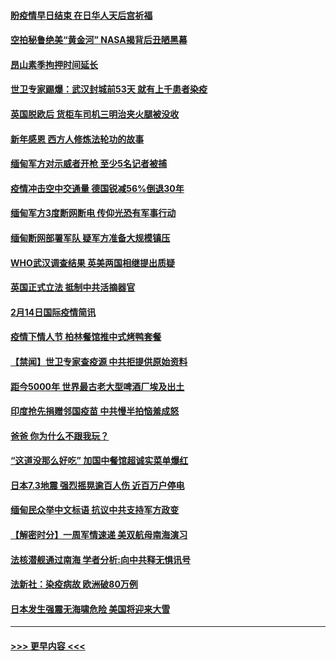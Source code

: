 #### [盼疫情早日结束  在日华人天后宫祈福](../pages/prog202/a103054772.md?t=02152351) 
#### [空拍秘鲁绝美“黄金河” NASA揭背后丑陋黑幕](../pages/prog202/a103054732.md?t=02152351) 
#### [昂山素季拘押时间延长](../pages/prog202/a103054695.md?t=02152351) 
#### [世卫专家踢爆：武汉封城前53天 就有上千患者染疫](../pages/prog202/a103054648.md?t=02152351) 
#### [英国脱欧后 货柜车司机三明治夹火腿被没收](../pages/prog202/a103054567.md?t=02152351) 
#### [新年感恩 西方人修炼法轮功的故事](../pages/prog202/a103054522.md?t=02152351) 
#### [缅甸军方对示威者开枪 至少5名记者被捕](../pages/prog202/a103054463.md?t=02152351) 
#### [疫情冲击空中交通量 德国锐减56%倒退30年](../pages/prog202/a103054457.md?t=02152351) 
#### [缅甸军方3度断网断电 传仰光恐有军事行动](../pages/prog202/a103054432.md?t=02152351) 
#### [缅甸断网部署军队 疑军方准备大规模镇压](../pages/prog202/a103054424.md?t=02152351) 
#### [WHO武汉调查结果 英美两国相继提出质疑](../pages/prog202/a103054380.md?t=02152351) 
#### [英国正式立法 抵制中共活摘器官](../pages/prog202/a103054360.md?t=02152351) 
#### [2月14日国际疫情简讯](../pages/prog202/a103054294.md?t=02152351) 
#### [疫情下情人节 柏林餐馆推中式烤鸭套餐](../pages/prog202/a103054298.md?t=02152351) 
#### [【禁闻】世卫专家查疫源 中共拒提供原始资料](../pages/prog202/a103054285.md?t=02152351) 
#### [距今5000年 世界最古老大型啤酒厂埃及出土](../pages/prog202/a103054240.md?t=02152351) 
#### [印度抢先捐赠邻国疫苗 中共慢半拍恼羞成怒](../pages/prog202/a103054165.md?t=02152351) 
#### [爸爸 你为什么不跟我玩？](../pages/prog202/a103054158.md?t=02152351) 
#### [“这道没那么好吃” 加国中餐馆超诚实菜单爆红](../pages/prog202/a103054133.md?t=02152351) 
#### [日本7.3地震 强烈摇晃逾百人伤 近百万户停电](../pages/prog202/a103053408.md?t=02152351) 
#### [缅甸民众举中文标语 抗议中共支持军方政变](../pages/prog202/a103054049.md?t=02152351) 
#### [【解密时分】一周军情速递 美双航母南海演习](../pages/prog202/a103054079.md?t=02152351) 
#### [法核潜舰通过南海 学者分析:向中共释无惧讯号](../pages/prog202/a103054051.md?t=02152351) 
#### [法新社：染疫病故 欧洲破80万例](../pages/prog202/a103054037.md?t=02152351) 
#### [日本发生强震无海啸危险 美国将迎来大雪](../pages/prog202/a103053916.md?t=02152351) 

----
#### [ >>> 更早内容 <<< ](../indexes/prog202-earlier.md)

